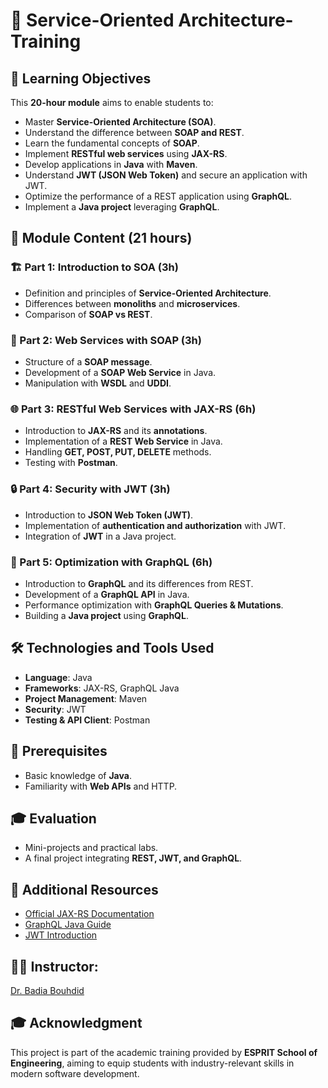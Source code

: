 # 📘 Service-Oriented Architecture- Training

## 🎯 Learning Objectives
This **20-hour module** aims to enable students to:

- Master **Service-Oriented Architecture (SOA)**.
- Understand the difference between **SOAP and REST**.
- Learn the fundamental concepts of **SOAP**.
- Implement **RESTful web services** using **JAX-RS**.
- Develop applications in **Java** with **Maven**.
- Understand **JWT (JSON Web Token)** and secure an application with JWT.
- Optimize the performance of a REST application using **GraphQL**.
- Implement a **Java project** leveraging **GraphQL**.

## 📅 Module Content (21 hours)

### 🏗️ Part 1: Introduction to SOA (3h)
- Definition and principles of **Service-Oriented Architecture**.
- Differences between **monoliths** and **microservices**.
- Comparison of **SOAP vs REST**.

### 🔗 Part 2: Web Services with SOAP (3h)
- Structure of a **SOAP message**.
- Development of a **SOAP Web Service** in Java.
- Manipulation with **WSDL** and **UDDI**.

### 🌐 Part 3: RESTful Web Services with JAX-RS (6h)
- Introduction to **JAX-RS** and its **annotations**.
- Implementation of a **REST Web Service** in Java.
- Handling **GET, POST, PUT, DELETE** methods.
- Testing with **Postman**.

### 🔒 Part 4: Security with JWT (3h)
- Introduction to **JSON Web Token (JWT)**.
- Implementation of **authentication and authorization** with JWT.
- Integration of **JWT** in a Java project.

### 🚀 Part 5: Optimization with GraphQL (6h)
- Introduction to **GraphQL** and its differences from REST.
- Development of a **GraphQL API** in Java.
- Performance optimization with **GraphQL Queries & Mutations**.
- Building a **Java project** using **GraphQL**.

## 🛠️ Technologies and Tools Used
- **Language**: Java  
- **Frameworks**: JAX-RS, GraphQL Java  
- **Project Management**: Maven  
- **Security**: JWT  
- **Testing & API Client**: Postman  

## 📌 Prerequisites
- Basic knowledge of **Java**.  
- Familiarity with **Web APIs** and HTTP.  

## 🎓 Evaluation
- Mini-projects and practical labs.  
- A final project integrating **REST, JWT, and GraphQL**.  

## 📢 Additional Resources
- [Official JAX-RS Documentation](https://jakarta.ee/specifications/restful-ws/)  
- [GraphQL Java Guide](https://www.graphql-java.com/)  
- [JWT Introduction](https://jwt.io/introduction/)  
## 👨‍🏫 Instructor: 
[Dr. Badia Bouhdid](https://www.linkedin.com/in/badiabouhdid/)
## 🎓 Acknowledgment
This project is part of the academic training provided by **ESPRIT School of Engineering**, aiming to equip students with industry-relevant skills in modern software development.  


